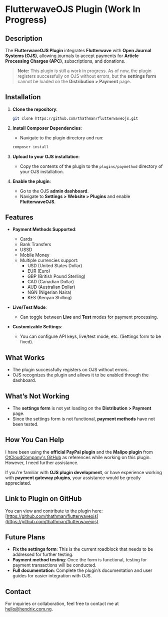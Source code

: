 # FlutterwaveOJS Plugin (Work In Progress)

## Description
The **FlutterwaveOJS Plugin** integrates **Flutterwave** with **Open Journal Systems (OJS)**, allowing journals to accept payments for **Article Processing Charges (APC)**, subscriptions, and donations.

> **Note:** This plugin is still a work in progress. As of now, the plugin registers successfully on OJS without errors, but the **settings form** cannot be loaded on the **Distribution > Payment** page.

## Installation

1. **Clone the repository**:
   ```bash
   git clone https://github.com/thathman/flutterwaveojs.git
   ```

2. **Install Composer Dependencies**:
   - Navigate to the plugin directory and run:
   ```bash
   composer install
   ```

3. **Upload to your OJS installation**:
   - Copy the contents of the plugin to the `plugins/paymethod` directory of your OJS installation.

4. **Enable the plugin**:
   - Go to the OJS **admin dashboard**.
   - Navigate to **Settings > Website > Plugins** and enable **FlutterwaveOJS**.

## Features

- **Payment Methods Supported**:
  - Cards
  - Bank Transfers
  - USSD
  - Mobile Money
  - Multiple currencies support:
    - USD (United States Dollar)
    - EUR (Euro)
    - GBP (British Pound Sterling)
    - CAD (Canadian Dollar)
    - AUD (Australian Dollar)
    - NGN (Nigerian Naira)
    - KES (Kenyan Shilling)

- **Live/Test Mode**:
  - Can toggle between **Live** and **Test** modes for payment processing.

- **Customizable Settings**:
  - You can configure API keys, live/test mode, etc. (Settings form to be fixed).

## What Works

- The plugin successfully registers on OJS without errors.
- OJS recognizes the plugin and allows it to be enabled through the dashboard.

## What’s Not Working

- The **settings form** is not yet loading on the **Distribution > Payment** page.
- Since the settings form is not functional, **payment methods** have not been tested.

## How You Can Help

I have been using the **official PayPal plugin** and the **Malipo plugin** from [OtCloudCompany's GitHub](https://github.com/OtCloudCompany/Malipo) as references while working on this plugin. However, I need further assistance.

If you're familiar with **OJS plugin development**, or have experience working with **payment gateway plugins**, your assistance would be greatly appreciated.

## Link to Plugin on GitHub

You can view and contribute to the plugin here:
[https://github.com/thathman/flutterwaveojs](https://github.com/thathman/flutterwaveojs)

## Future Plans

- **Fix the settings form**: This is the current roadblock that needs to be addressed for further testing.
- **Payment method testing**: Once the form is functional, testing for payment transactions will be conducted.
- **Full documentation**: Complete the plugin’s documentation and user guides for easier integration with OJS.

## Contact

For inquiries or collaboration, feel free to contact me at [hello@hendrix.com.ng](mailto:hello@hendrix.com.ng).
